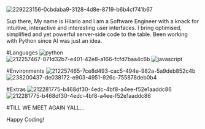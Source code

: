 ![229223156-0cbdaba9-3128-4d8e-8719-b6b4cf741b67](https://github.com/HilarioNengareJr/HilarioNengareJr/assets/38634516/c7d12b02-928e-4d4f-bf8f-cf4280349b43)

Sup there, My name is Hilario and I am a Software Engineer with a knack for intuitive, interactive and interesting user interfaces. I bring optimised, simplified and yet powerful server-side code to the table. Been working with Python since AI was just an idea. 

#Languages
![python](https://github.com/HilarioNengareJr/HilarioNengareJr/assets/38634516/6b66557c-c21c-4bc1-8709-170ff1a915f9)
![212257467-871d32b7-e401-42e8-a166-fcfd7baa4c6b](https://github.com/HilarioNengareJr/HilarioNengareJr/assets/38634516/4df48936-9745-4032-9e7f-aff2578dea6a)
![javascript](https://github.com/HilarioNengareJr/HilarioNengareJr/assets/38634516/e46bc34e-0ccb-4612-a698-f1d44846c911)

#Environments
![212257465-7ce8d493-cac5-494e-982a-5a9deb852c4b](https://github.com/HilarioNengareJr/HilarioNengareJr/assets/38634516/75d4983b-aa20-41a3-9fb9-43caa0427e3c)
![238200437-de038172-e903-4951-926c-755878deb0b4](https://github.com/HilarioNengareJr/HilarioNengareJr/assets/38634516/c331d03b-a446-446a-8b86-6fbb4ce3e5dc)

#Extras
![212281775-b468df30-4edc-4bf8-a4ee-f52e1aaddc86](https://github.com/HilarioNengareJr/HilarioNengareJr/assets/38634516/4778df3a-a9c0-4c60-ac90-3eafa2bfac5f)
![212281775-b468df30-4edc-4bf8-a4ee-f52e1aaddc86](https://github.com/HilarioNengareJr/HilarioNengareJr/assets/38634516/a1f1c627-ddc6-4426-986e-a428f57dcbf6)


#TILL WE MEET AGAIN YALL...

Happy Coding!





